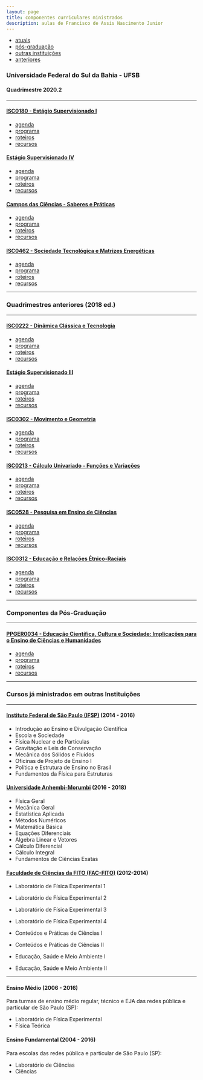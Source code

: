 ```yaml
---
layout: page
title: componentes curriculares ministrados
description: aulas de Francisco de Assis Nascimento Junior
---
```


<div class="navbar">
    <div class="navbar-inner">
        <ul class="nav">
            <li><a href="#current">atuais</a></li>
            <li><a href="#shortcourses">pós-graduação</a></li>
            <li><a href="#misc">outras instituições</a></li>
            <li><a href="#old">anteriores</a></li>
        </ul>
    </div>
</div>


### Universidade Federal do Sul da Bahia - UFSB

#### <a name="current"></a>Quadrimestre 2020.2

---

#### [ISC0180 - Estágio Supervisionado I](https://itxesco.github.io/aulas/ISC0180/index.html)

- [agenda](https://itxesco.github.io/aulas/ISC0180/agenda.html)
- [programa](https://itxesco.github.io/aulas/ISC180/programa.html)
- [roteiros](https://itxesco.github.io/aulas/ISC180/roteiros.html)
- [recursos](https://itxesco.github.io/aulas/ISC180/recursos.html)

#### [Estágio Supervisionado IV](https://itxesco.github.io/aulas/ISC180/index.html)

- [agenda](https://itxesco.github.io/aulas/ISC180/agenda.html)
- [programa](https://itxesco.github.io/aulas/ISC180/programa.html)
- [roteiros](https://itxesco.github.io/aulas/ISC180/roteiros.html)
- [recursos](https://itxesco.github.io/aulas/ISC180/recursos.html)


#### [Campos das Ciências - Saberes e Práticas](https://itxesco.github.io/aulas/ISC180/index.html)

- [agenda](https://itxesco.github.io/aulas/ISC180/agenda.html)
- [programa](https://itxesco.github.io/aulas/ISC180/programa.html)
- [roteiros](https://itxesco.github.io/aulas/ISC180/roteiros.html)
- [recursos](https://itxesco.github.io/aulas/ISC180/recursos.html)


#### [ISC0462 - Sociedade Tecnológica e Matrizes Energéticas](https://itxesco.github.io/aulas/ISC0462/index.html)

- [agenda](https://itxesco.github.io/aulas/ISC0462/agenda.html)
- [programa](https://itxesco.github.io/aulas/ISC0462/programa.html)
- [roteiros](https://itxesco.github.io/aulas/ISC0462/roteiros.html)
- [recursos](https://itxesco.github.io/aulas/ISC0462/recursos.html)

---

### <a name="shortcourses"></a>Quadrimestres anteriores (2018 ed.)
---

#### [ISC0222 - Dinâmica Clássica e Tecnologia](https://itxesco.github.io/aulas/ISC0222/index.html)

- [agenda](https://itxesco.github.io/aulas/ISC0222/agenda.html)
- [programa](https://itxesco.github.io/aulas/ISC0222/programa.html)
- [roteiros](https://itxesco.github.io/aulas/ISC0222/roteiros.html)
- [recursos](https://itxesco.github.io/aulas/ISC0222/recursos.html)


#### [Estágio Supervisionado III](https://itxesco.github.io/aulas/ISC180/index.html)

- [agenda](https://itxesco.github.io/aulas/ISC180/agenda.html)
- [programa](https://itxesco.github.io/aulas/ISC180/programa.html)
- [roteiros](https://itxesco.github.io/aulas/ISC180/roteiros.html)
- [recursos](https://itxesco.github.io/aulas/ISC180/recursos.html)


#### [ISC0302 - Movimento e Geometria](https://itxesco.github.io/aulas/ISC0302/index.html)

- [agenda](https://itxesco.github.io/aulas/ISC0302/agenda.html)
- [programa](https://itxesco.github.io/aulas/ISC0302/programa.html)
- [roteiros](https://itxesco.github.io/aulas/ISC0302/roteiros.html)
- [recursos](https://itxesco.github.io/aulas/ISC0302/recursos.html)


#### [ISC0213 - Cálculo Univariado - Funções e Variações](https://itxesco.github.io/aulas/ISC0213/index.html)

- [agenda](https://itxesco.github.io/aulas/ISC0213/agenda.html)
- [programa](https://itxesco.github.io/aulas/ISC0213/programa.html)
- [roteiros](https://itxesco.github.io/aulas/ISC0213/roteiros.html)
- [recursos](https://itxesco.github.io/aulas/ISC0213/recursos.html)


#### [ISC0528 - Pesquisa em Ensino de Ciências](https://itxesco.github.io/aulas/ISC0528/index.html)

- [agenda](https://itxesco.github.io/aulas/ISC0528/agenda.html)
- [programa](https://itxesco.github.io/aulas/ISC0528/programa.html)
- [roteiros](https://itxesco.github.io/aulas/ISC0528/roteiros.html)
- [recursos](https://itxesco.github.io/aulas/ISC0528/recursos.html)


#### [ISC0312 - Educação e Relações Étnico-Raciais](https://itxesco.github.io/aulas/ISC0312/index.html)

- [agenda](https://itxesco.github.io/aulas/ISC0312/agenda.html)
- [programa](https://itxesco.github.io/aulas/ISC0312/programa.html)
- [roteiros](https://itxesco.github.io/aulas/ISC0312/roteiros.html)
- [recursos](https://itxesco.github.io/aulas/ISC0312/recursos.html)

---

### <a name="shortcourses"></a>Componentes da Pós-Graduação
---

#### [PPGER0034 - Educação Científica, Cultura e Sociedade: Implicações para o Ensino de Ciências e Humanidades](https://itxesco.github.io/aulas/PPGER0034/index.html)

- [agenda](https://itxesco.github.io/aulas/PPGER0034/agenda.html)
- [programa](https://itxesco.github.io/aulas/PPGER0034/programa.html)
- [roteiros](https://itxesco.github.io/aulas/PPGER0034/roteiros.html)
- [recursos](https://itxesco.github.io/aulas/PPGER0034/recursos.html)

---
### <a name="shortcourses"></a>Cursos já ministrados em outras Instituições
---

#### [Instituto Federal de São Paulo (IFSP)](https://spo.ifsp.edu.br) (2014 - 2016)

- Introdução ao Ensino e Divulgação Científica
- Escola e Sociedade
- Física Nuclear e de Partículas
- Gravitação e Leis de Conservação
- Mecânica dos Sólidos e Fluídos
- Oficinas de Projeto de Ensino I
- Política e Estrutura de Ensino no Brasil
- Fundamentos da Física para Estruturas
  
#### [Universidade Anhembi-Morumbi](https://portal.anhembi.br/escolas/engenharia-e-tecnologia/) (2016 - 2018)
  
- Física Geral
- Mecânica Geral
- Estatística Aplicada
-  Métodos Numéricos
- Matemática Básica
- Equações Diferenciais
- Algebra Linear e Vetores
-  Cálculo Diferencial
- Cálculo Integral
- Fundamentos de Ciências Exatas
  
#### [Faculdade de Ciências da FITO (FAC-FITO)](http://fito.edu.br) (2012-2014)
 
- Laboratório de Física Experimental 1
- Laboratório de Física Experimental 2
- Laboratório de Física Experimental 3
- Laboratório de Física Experimental 4
  
- Conteúdos e Práticas de Ciências I
- Conteúdos e Práticas de Ciências II  
- Educação, Saúde e Meio Ambiente I
- Educação, Saúde e Meio Ambiente II

---  
#### Ensino Médio (2006 - 2016)

Para turmas de ensino médio regular, técnico e EJA das redes pública e particular de São Paulo (SP):

- Laboratório de Física Experimental
- Física Teórica

  
#### Ensino Fundamental (2004 - 2016)

Para escolas das redes pública e particular de São Paulo (SP):

- Laboratório de Ciências
- Ciências  
  

